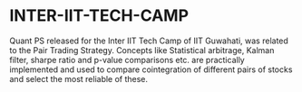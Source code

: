 # INTER-IIT-TECH-CAMP
Quant PS released for the Inter IIT Tech Camp of IIT Guwahati, was related to the Pair Trading Strategy. Concepts like Statistical arbitrage, Kalman filter, sharpe ratio and p-value comparisons etc. are practically implemented and used to compare cointegration of different pairs of stocks and select the most reliable of these.

